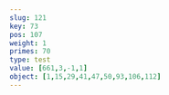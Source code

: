 ```yaml
---
slug: 121
key: 73
pos: 107
weight: 1
primes: 70
type: test
value: [661,3,-1,1]
object: [1,15,29,41,47,50,93,106,112]
---
```

